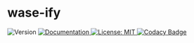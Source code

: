 # wase-ify
<p>
  <img alt="Version" src="https://img.shields.io/badge/version-0.1.0-blue.svg?cacheSeconds=2592000" />
  <a href="README.md" target="_blank">
    <img alt="Documentation" src="https://img.shields.io/badge/documentation-yes-brightgreen.svg" />
  </a>
  <a href="LICENSE" target="_blank">
    <img alt="License: MIT" src="https://img.shields.io/badge/License-MIT-yellow.svg" />
  </a>
<a href="https://www.codacy.com?utm_source=github.com&amp;utm_medium=referral&amp;utm_content=Mogakamo/wase-ify&amp;utm_campaign=Badge_Grade" target="_blank">
    <img alt="Codacy Badge" src="https://app.codacy.com/project/badge/Grade/9523e7c1797e486b842bd63bc7bc540f">
  </a>
 </p>

